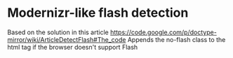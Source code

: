 # Modernizr-like flash detection
Based on the solution in this article
https://code.google.com/p/doctype-mirror/wiki/ArticleDetectFlash#The_code
Appends the no-flash class to the html tag if the browser doesn't support Flash
